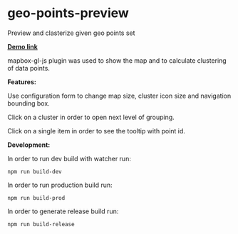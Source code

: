 # geo-points-preview
Preview and clasterize given geo points set

**[Demo link](https://alexeypopovua.github.io/geo-points-preview/)**

mapbox-gl-js plugin was used to show the map and to calculate clustering of data points.

**Features:**

Use configuration form to change map size, cluster icon size and navigation bounding box.

Click on a cluster in order to open next level of grouping.

Click on a single item in order to see the tooltip with point id.

**Development:**

In order to run dev build with watcher run:

`npm run build-dev`

In order to run production build run:

`npm run build-prod`

In order to generate release build run:

`npm run build-release`